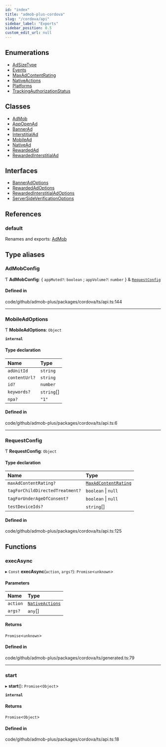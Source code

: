 ```yaml
---
id: "index"
title: "admob-plus-cordova"
slug: "/cordova/api"
sidebar_label: "Exports"
sidebar_position: 0.5
custom_edit_url: null
---
```


## Enumerations

- [AdSizeType](enums/AdSizeType.md)
- [Events](enums/Events.md)
- [MaxAdContentRating](enums/MaxAdContentRating.md)
- [NativeActions](enums/NativeActions.md)
- [Platforms](enums/Platforms.md)
- [TrackingAuthorizationStatus](enums/TrackingAuthorizationStatus.md)

## Classes

- [AdMob](classes/AdMob.md)
- [AppOpenAd](classes/AppOpenAd.md)
- [BannerAd](classes/BannerAd.md)
- [InterstitialAd](classes/InterstitialAd.md)
- [MobileAd](classes/MobileAd.md)
- [NativeAd](classes/NativeAd.md)
- [RewardedAd](classes/RewardedAd.md)
- [RewardedInterstitialAd](classes/RewardedInterstitialAd.md)

## Interfaces

- [BannerAdOptions](interfaces/BannerAdOptions.md)
- [RewardedAdOptions](interfaces/RewardedAdOptions.md)
- [RewardedInterstitialAdOptions](interfaces/RewardedInterstitialAdOptions.md)
- [ServerSideVerificationOptions](interfaces/ServerSideVerificationOptions.md)

## References

### default

Renames and exports: [AdMob](classes/AdMob.md)

## Type aliases

### AdMobConfig

Ƭ **AdMobConfig**: { `appMuted?`: `boolean` ; `appVolume?`: `number`  } & [`RequestConfig`](index.md#requestconfig)

#### Defined in

code/github/admob-plus/packages/cordova/ts/api.ts:144

___

### MobileAdOptions

Ƭ **MobileAdOptions**: `Object`

**`internal`**

#### Type declaration

| Name | Type |
| :------ | :------ |
| `adUnitId` | `string` |
| `contentUrl?` | `string` |
| `id?` | `number` |
| `keywords?` | `string`[] |
| `npa?` | ``"1"`` |

#### Defined in

code/github/admob-plus/packages/cordova/ts/api.ts:6

___

### RequestConfig

Ƭ **RequestConfig**: `Object`

#### Type declaration

| Name | Type |
| :------ | :------ |
| `maxAdContentRating?` | [`MaxAdContentRating`](enums/MaxAdContentRating.md) |
| `tagForChildDirectedTreatment?` | `boolean` \| ``null`` |
| `tagForUnderAgeOfConsent?` | `boolean` \| ``null`` |
| `testDeviceIds?` | `string`[] |

#### Defined in

code/github/admob-plus/packages/cordova/ts/api.ts:125

## Functions

### execAsync

▸ `Const` **execAsync**(`action`, `args?`): `Promise`<`unknown`\>

#### Parameters

| Name | Type |
| :------ | :------ |
| `action` | [`NativeActions`](enums/NativeActions.md) |
| `args?` | `any`[] |

#### Returns

`Promise`<`unknown`\>

#### Defined in

code/github/admob-plus/packages/cordova/ts/generated.ts:79

___

### start

▸ **start**(): `Promise`<`Object`\>

**`internal`**

#### Returns

`Promise`<`Object`\>

#### Defined in

code/github/admob-plus/packages/cordova/ts/api.ts:18
